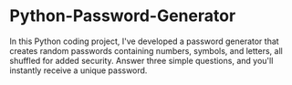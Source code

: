# Python-Password-Generator
In this Python coding project, I've developed a password generator that creates random passwords containing numbers, symbols, and letters, all shuffled for added security. Answer three simple questions, and you'll instantly receive a unique password.
